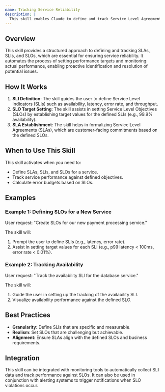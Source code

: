 ```yaml
---
name: Tracking Service Reliability
description: |
  This skill enables Claude to define and track Service Level Agreements (SLAs), Service Level Indicators (SLIs), and Service Level Objectives (SLOs) for improved service reliability. It is triggered when the user needs to establish, monitor, or analyze service performance metrics. Use this skill when the user mentions "SLA", "SLI", "SLO", "error budget", "service reliability", or "track service performance". The skill helps to define key metrics, set targets, and monitor performance against those targets.
---
```


## Overview

This skill provides a structured approach to defining and tracking SLAs, SLIs, and SLOs, which are essential for ensuring service reliability. It automates the process of setting performance targets and monitoring actual performance, enabling proactive identification and resolution of potential issues.

## How It Works

1. **SLI Definition**: The skill guides the user to define Service Level Indicators (SLIs) such as availability, latency, error rate, and throughput.
2. **SLO Target Setting**: The skill assists in setting Service Level Objectives (SLOs) by establishing target values for the defined SLIs (e.g., 99.9% availability).
3. **SLA Establishment**: The skill helps in formalizing Service Level Agreements (SLAs), which are customer-facing commitments based on the defined SLOs.

## When to Use This Skill

This skill activates when you need to:
- Define SLAs, SLIs, and SLOs for a service.
- Track service performance against defined objectives.
- Calculate error budgets based on SLOs.

## Examples

### Example 1: Defining SLOs for a New Service

User request: "Create SLOs for our new payment processing service."

The skill will:
1. Prompt the user to define SLIs (e.g., latency, error rate).
2. Assist in setting target values for each SLI (e.g., p99 latency < 100ms, error rate < 0.01%).

### Example 2: Tracking Availability

User request: "Track the availability SLI for the database service."

The skill will:
1. Guide the user in setting up the tracking of the availability SLI.
2. Visualize availability performance against the defined SLO.

## Best Practices

- **Granularity**: Define SLIs that are specific and measurable.
- **Realism**: Set SLOs that are challenging but achievable.
- **Alignment**: Ensure SLAs align with the defined SLOs and business requirements.

## Integration

This skill can be integrated with monitoring tools to automatically collect SLI data and track performance against SLOs. It can also be used in conjunction with alerting systems to trigger notifications when SLO violations occur.